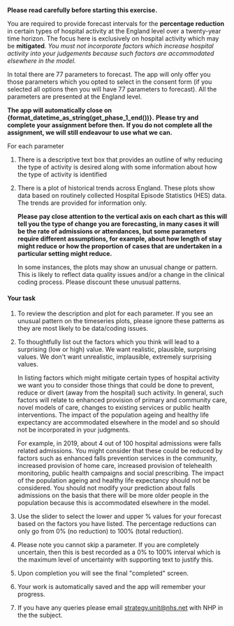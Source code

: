 **Please read carefully before starting this exercise.**

You are required to provide forecast intervals for the **percentage reduction** in certain types of hospital activity at the England level over a twenty-year time horizon.
The focus here is exclusively on hospital activity which may be **mitigated**.
_You must not incorporate factors which increase hospital activity into your judgements because such factors are accommodated elsewhere in the model._

In total there are 77 parameters to forecast.
The app will only offer you those parameters which you opted to select in the consent form (if you selected all options then you will have 77 parameters to forecast).
All the parameters are presented at the England level.

**The app will automatically close on {format_datetime_as_string(get_phase_1_end())}.**
**Please try and complete your assignment before then.**
**If you do not complete all the assignment, we will still endeavour to use what we can.**

For each parameter

1) There is a descriptive text box that provides an outline of why reducing the type of activity is desired along with some information about how the type of activity is identified

2) There is a plot of historical trends across England.
These plots show data based on routinely collected Hospital Episode Statistics (HES) data.
The trends are provided for information only.

    **Please pay close attention to the vertical axis on each chart as this will tell you the type of change you are forecasting, in many cases it will be the rate of admissions or attendances, but some parameters require different assumptions, for example, about how length of stay might reduce or how the proportion of cases that are undertaken in a particular setting might reduce.**  <br />

    In some instances, the plots may show an unusual change or pattern.
This is likely to reflect data quality issues and/or a change in the clinical coding process.
Please discount these unusual patterns.

#### Your task

1) To review the description and plot for each parameter.
If you see an unusual pattern on the timeseries plots, please ignore these patterns as they are most likely to be data/coding issues.

2) To thoughtfully list out the factors which you think will lead to a surprising (low or high) value.
We want realistic, plausible, surprising values.
We don't want unrealistic, implausible, extremely surprising values.

    In listing factors which might mitigate certain types of hospital activity we want you to consider those things that could be done to prevent, reduce or divert (away from the hospital) such activity.
In general, such factors will relate to enhanced provision of primary and community care, novel models of care, changes to existing services or public health interventions.
The impact of the population ageing and healthy life expectancy are accommodated elsewhere in the model and so should not be incorporated in your judgments.

    For example, in 2019, about 4 out of 100 hospital admissions were falls related admissions.
You might consider that these could be reduced by factors such as enhanced falls prevention services in the community, increased provision of home care, increased provision of telehealth monitoring, public health campaigns and social prescribing.
The impact of the population ageing and healthy life expectancy should not be considered.
You should not modify your prediction about falls admissions on the basis that there will be more older people in the population because this is accommodated elsewhere in the model.

3) Use the slider to select the lower and upper % values for your forecast based on the factors you have listed.
The percentage reductions can only go from 0% (no reduction) to 100% (total reduction).

4) Please note you cannot skip a parameter.
If you are completely uncertain, then this is best recorded as a 0% to 100% interval which is the maximum level of uncertainty with supporting text to justify this.

5) Upon completion you will see the final "completed" screen.

6) Your work is automatically saved and the app will remember your progress.

7) If you have any queries please email [strategy.unit@nhs.net](mailto:strategy.unit@nhs.net) with NHP in the the subject.